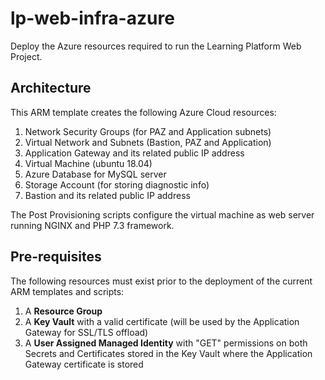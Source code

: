 # lp-web-infra-azure
Deploy the Azure resources required to run the Learning Platform Web Project.
## Architecture
This ARM template creates the following Azure Cloud resources:
1. Network Security Groups (for PAZ and Application subnets)
1. Virtual Network and Subnets (Bastion, PAZ and Application)
1. Application Gateway and its related public IP address
1. Virtual Machine (ubuntu 18.04)
1. Azure Database for MySQL server
1. Storage Account (for storing diagnostic info)
1. Bastion and its related public IP address

The Post Provisioning scripts configure the virtual machine as web server running NGINX and PHP 7.3 framework.
## Pre-requisites
The following resources must exist prior to the deployment of the current ARM templates and scripts:
1. A __Resource Group__
1. A __Key Vault__ with a valid certificate (will be used by the Application Gateway for SSL/TLS offload)
1. A __User Assigned Managed Identity__ with "GET" permissions on both Secrets and Certificates stored in the Key Vault where the Application Gateway certificate is stored
